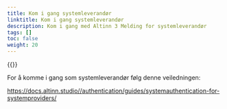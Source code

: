 ```yaml
---
title: Kom i gang systemleverandør
linktitle: Kom i gang systemleverandør
description: Kom i gang med Altinn 3 Melding for systemleverandør
tags: []
toc: false
weight: 20
---
```


{{<children />}}

For å komme i gang som systemleverandør følg denne veiledningen: 

https://docs.altinn.studio//authentication/guides/systemauthentication-for-systemproviders/